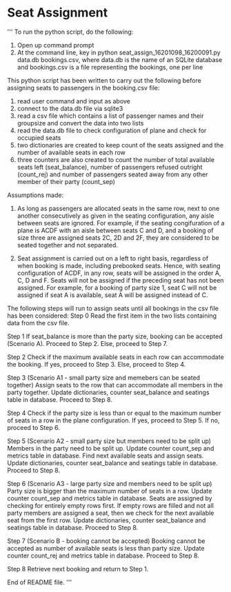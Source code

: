 # Seat Assignment

'''
To run the python script, do the following:
1. Open up command prompt
2. At the command line, key in python seat_assign_16201098_16200091.py data.db bookings.csv, 
    where data.db is the name of an SQLite database and bookings.csv is a file representing the bookings, one per line

This python script has been written to carry out the following before assigning seats to passengers in the booking.csv file:
1. read user command and input as above
2. connect to the data.db file via sqlite3
3. read a csv file which contains a list of passenger names and their groupsize and convert the data into two lists
4. read the data.db file to check configuration of plane and check for occupied seats
5. two dictionaries are created to keep count of the seats assigned and the number of available seats in each row
6. three counters are also created to count the number of total available seats left (seat_balance), number of passengers refused outright (count_rej) and number of passengers seated away from any other member of their party (count_sep)

Assumptions made:
1. As long as passengers are allocated seats in the same row, next to one another consecutively as given in the seating configuration, any  aisle between seats are ignored. For example, if the seating congifuration of a plane is ACDF with an aisle between seats C and D, and a booking of size three are assigned seats 2C, 2D and 2F, they are considered to be seated together and not separated.

2. Seat assignment is carried out on a left to right basis, regardless of when booking is made, including prebooked seats. Hence, with seating configuration of ACDF, in any row, seats will be assigned in the order A, C, D and F. Seats will not be assigned if the preceding seat has not been assigned. For example, for a booking of party size 1, seat C will not be assigned if seat A is available, seat A will be assigned instead of C.


The following steps will run to assign seats until all bookings in the csv file has been considered:
Step 0
Read the first item in the two lists containing data from the csv file.

Step 1
If seat_balance is more than the party size, booking can be accepted (Scenario A). Proceed to Step 2. Else, proceed to Step 7.

Step 2 
Check if the maximum available seats in each row can accommodate the booking. If yes, proceed to Step 3. Else, proceed to Step  4.

Step 3 (Scenario A1 - small party size and memebers can be seated together) 
Assign seats to the row that can accommodate all members in the party together. Update dictionaries, counter seat_balance and seatings table in database. Proceed to Step 8.

Step 4 
Check if the party size is less than or equal to the maximum number of seats in a row in the plane configuration. If yes, proceed to Step 5. If no, proceed to Step 6.

Step 5 (Scenario A2 - small party size but members need to be split up)
Members in the party need to be split up. Update counter count_sep and metrics table in database. Find next available seats and assign seats. Update dictionaries, counter seat_balance and seatings table in database. Proceed to Step 8.

Step 6 (Scenario A3 - large party size and members need to be split up)
Party size is bigger than the maximum number of seats in a row. Update counter count_sep and metrics table in database. Seats are assigned by checking for entirely empty rows first. If empty rows are filled and not all party members are assigned a seat, then we check for the next available seat from the first row. Update dictionaries, counter seat_balance and seatings table in database. Proceed to Step 8.

Step 7 (Scenario B - booking cannot be accepted)
Booking cannot be accepted as number of available seats is less than party size. Update counter count_rej and metrics table in database. Proceed to Step 8.

Step 8
Retrieve next booking and return to Step 1.

End of README file.
'''
